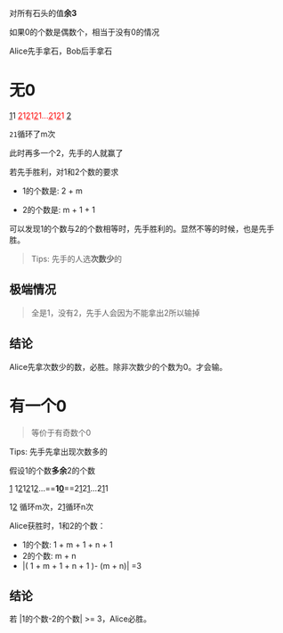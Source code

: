 对所有石头的值**余3**

如果0的个数是偶数个，相当于没有0的情况

Alice先手拿石，Bob后手拿石

# 无0

<u>1</u>1<font color='red'> <u>2</u>1<u>2</u>1<u>2</u>1...<u>2</u>1<u>2</u>1</font>  <u>2</u>

`21`循环了m次

此时再多一个2，先手的人就赢了

若先手胜利，对1和2个数的要求

* 1的个数是: 2 + m

* 2的个数是: m + 1 + 1

可以发现1的个数与2的个数相等时，先手胜利的。显然不等的时候，也是先手胜。

> Tips: 先手的人选**次数少**的

## 极端情况

> 全是1，没有2，先手人会因为不能拿出2所以输掉

## 结论

Alice先拿次数少的数，必胜。除非次数少的个数为0。才会输。



# 有一个0

> 等价于有奇数个0

Tips: 先手先拿出现次数多的

假设1的个数**多余**2的个数

<u>1</u> 1<u>2</u>1<u>2</u>1<u>2</u>…==**1<u>0</u>**==2<u>1</u>2<u>1</u>…2<u>1</u>1

1<u>2</u> 循环m次，2<u>1</u>循环n次

Alice获胜时，1和2的个数：

* 1的个数: 1 + m + 1 + n + 1
* 2的个数: m + n
* |( 1 + m + 1 + n + 1 )- (m + n)| =3

## 结论

若 |1的个数-2的个数| >= 3，Alice必胜。







